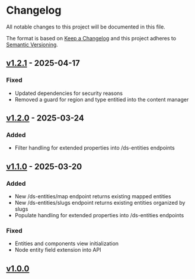 # Changelog

All notable changes to this project will be documented in this file.

The format is based on [Keep a Changelog](https://keepachangelog.com/en/1.0.0/)
and this project adheres to [Semantic Versioning](https://semver.org/spec/v2.0.0.html).

## [v1.2.1](https://github.com/Bryelmo/ds-entities/tree/1.2.1) - 2025-04-17

### Fixed

- Updated dependencies for security reasons
- Removed a guard for region and type entitied into the content manager

## [v1.2.0](https://github.com/Bryelmo/ds-entities/tree/1.2.0) - 2025-03-24

### Added

- Filter handling for extended properties into /ds-entities endpoints

## [v1.1.0](https://github.com/Bryelmo/ds-entities/tree/1.1.0) - 2025-03-20

### Added

- New /ds-entities/map endpoint returns existing mapped entities
- New /ds-entities/slugs endpoint returns existing entities organized by slugs
- Populate handling for extended properties into /ds-entities endpoints

### Fixed

- Entities and components view initialization
- Node entity field extension into API

## [v1.0.0](https://github.com/Bryelmo/ds-entities/tree/1.0.0)
